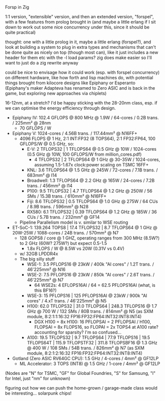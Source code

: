 
Forsp in Zig

1:1 version, "extensible" version, and then an extended version, "forspel", with a few features from prolog brought in (and maybe a little erlang if I sit down to work out some nice concurrency under this, since it should be quite practical)

thought: one with a little prolog in it, maybe a little erlang (forspel?), and look at building a system to plug in extra types and mechanisms that can't be done quite as nicely on top (though most can), like it just includes a new header for them etc with the -l load params? zig does make easier so I'll want to just do a zig rewrite anyway

could be nice to envisage how it could work (esp. with forspel concurrency) on different hardware, like how forth and lisp machines do, with potential things brought from kilocore designs like Epiphany or Esperanto (Epiphany's maker Adapteva has renamed to Zero ASIC and is back in the game, but exploring new approaches via chiplets)

16-12nm, at a stretch? I'd be happy sticking with the 28-20nm class, esp. if we can optimise the energy efficiency through design.

- Epiphany IV: 102.4 GFLOPS @ 800 MHz @ 1.9W / 64-cores / 0.2B trans. / 225mm² @ 28nm
  - 70 GFLOPS / W
- Epiphany V: 1024-cores / 4.56B trans. / 117.44mm² @ N16FF+
  - 4096 FLOPS @ 1 Hz, 2:1 INT:FP32 (8 TOPS64), 2:1 FP32:FP64, 100 GFLOPS/W @ 0.5 GHz, so:
    - E-V: 2 TFLOPS32 | 1 TFLOPS64 @ 0.5 GHz @ 10W / 1024-cores (0.5 GHz @ 10W, 100 GFLOPS/W from million_cores.pdf)
      - 4 TFLOPS32 | 2 TFLOPS64 @ 1 GHz @ 30-35W / 1024-cores, assuming 1.5-1.67x clock:power scaling on TSMC 16FF+
    - KNL: 3.6 TFLOPS64 @ 1.5 GHz @ 245W / 72-cores / 7.1B trans. / 683mm² @ I14
    - Broadwell: 1.3 TFLOPS64 @ 2.2 GHz @ 165W / 24-cores / 7.2B trans. / 456mm² @ I14
    - P100: 9.5 TFLOPS32 | 4.7 TFLOPS64 @ 1.2 GHz @ 250W / 56 SMs / 15.3B trans. / 610mm² @ N16FF+
    - Fiji: 8.6 TFLOPS32 | 0.5 TFLOPS64 @ 1.0 GHz @ 275W / 64 CUs / 8.9B trans. / 596mm² @ N28
    - RX580: 6.1 TFLOPS32 | 0.39 TFLOPS64 @ 1.2 GHz @ 185W / 36 CUs / 5.7B trans. / 232mm² @ GF14
  - Pipeline Parallelism model is v. similar to WSE routing
- ET-SoC-1: 139.264 TOPS8 | 17.4 TFLOPS32 | 8.7 TFLOPS64 @ 1 GHz @ 20W-25W / 1088-cores / 24B trans. / 570mm² @ N7
  - 128 GOPS8 / core @ 1 GHZ, operating ranges from 300 MHz (8.5W?) to 2 GHz (60W? 275W?) but expect 0.5-1.5
    - 1.8x FLOPS / W @ 8.5W vs 20W (0.31V vs 0.4V)
  - w/ 32GB LPDDR4x
  - The big silly stuff
    - WSE-1: 3.5 PFLOPS16 @ 23kW / 400k "AI cores" / 1.2T trans. / 46'225mm² @ N16
    - WSE-2: 7.5 PFLOPS16 @ 23kW / 850k "AI cores" / 2.6T trans. / 46'225mm² @ N7
      - 64 WSE2s: 4 EFLOPS16AI / 64 = 62.5 PFLOPS16AI (what, is this BF16?)
    - WSE-3: 15 PFLOPS16 | 125 PFLOPS16AI @ 23kW / 900k "AI cores" / 4.xT trans. / 46'225mm² @ N5
    - H100: 62.0 TFLOPS32 | 31.0 TFLOPS64 | 248.3 TFLOPS16 @ 1.7 GHz @ 700 W / 132 SMs / 80B trans. / 814mm² @ N5 (as SXM module, 8:2:1:1:16:32 FP16:FP32:FP64:INT32:INT8:INT4)
      - DGX H100 = 8x H100: 16 PFLOPSAI = 2 PFLOPSAI / H100, FLOPSAI = 8x FLOPS16, so FLOPAI = 2x TOPS4 at A100 rate? accounting for sparsity? I'm so confused...
    - A100: 19.5 TFLOPS32 | 9.7 TFLOPS64 | 77.9 TFLOPS16 | 19.5 TFLOPS64T | 115.9 TFLOPSTF32 | 311.8 TFLOPSBF16 @ 1.3 GHz @ 400 W / 108 SMs / 54B trans. / 826mm² @ N7 (as SXM module, 8:2:1:2:16:32 FP16:FP32:FP64:INT32:INT8:INT4)
- Gotland (Zero ASIC RV64GC CPU): 1.5 GHz / 4-cores / 4mm² @ GF12LP
  - ML Accelerator: 3 TOPS (INT8) @ 1.5 GHz / 1-core / 4mm² @ GF12LP

(Nodes are "N" for TSMC, "GF" for Global Foundries, "S" for Samsung, "I" for Intel, just "nm" for unknown)

figuring out how we can push the home-grown / garage-made class would be interesting... solarpunk chips!

